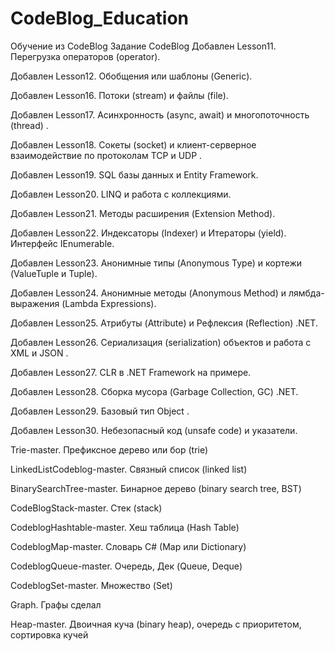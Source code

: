# CodeBlog_Education
Обучение из CodeBlog
Задание CodeBlog
Добавлен Lesson11. Перегрузка операторов (operator).

Добавлен Lesson12. Обобщения или шаблоны (Generic).

Добавлен Lesson16. Потоки (stream) и файлы (file).

Добавлен Lesson17. Асинхронность (async, await) и многопоточность (thread) .

Добавлен Lesson18. Сокеты (socket) и клиент-серверное взаимодействие по протоколам TCP и UDP .

Добавлен Lesson19. SQL базы данных и Entity Framework.

Добавлен Lesson20. LINQ и работа с коллекциями.

Добавлен Lesson21. Методы расширения (Extension Method).

Добавлен Lesson22. Индексаторы (Indexer) и Итераторы (yield). Интерфейс IEnumerable.

Добавлен Lesson23. Анонимные типы (Anonymous Type) и кортежи (ValueTuple и Tuple).

Добавлен Lesson24. Анонимные методы (Anonymous Method) и лямбда-выражения (Lambda Expressions).

Добавлен Lesson25. Атрибуты (Attribute) и Рефлексия (Reflection) .NET.

Добавлен Lesson26. Сериализация (serialization) объектов и работа с XML и JSON .

Добавлен Lesson27. CLR в .NET Framework на примере.

Добавлен Lesson28. Сборка мусора (Garbage Collection, GC) .NET.

Добавлен Lesson29. Базовый тип Object .

Добавлен Lesson30. Небезопасный код (unsafe code) и указатели.

Trie-master.	Префиксное дерево или бор (trie)

LinkedListCodeblog-master.	Связный список (linked list)

BinarySearchTree-master.	Бинарное дерево (binary search tree, BST)

CodeBlogStack-master.	Стек (stack)

CodeblogHashtable-master.	Хеш таблица (Hash Table)

CodeblogMap-master.	Словарь C# (Map или Dictionary)

CodeblogQueue-master.	Очередь, Дек (Queue, Deque)

CodeblogSet-master.	Множество (Set)

Graph.	Графы сделал

Heap-master. Двоичная куча (binary heap), очередь с приоритетом, сортировка кучей

